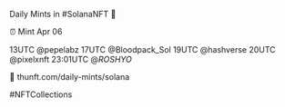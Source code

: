 Daily Mints in #SolanaNFT 🚀

⏰ Mint Apr 06

13UTC @pepelabz
17UTC @Bloodpack_Sol
19UTC @hashverse
20UTC @pixelxnft
23:01UTC @_ROSHYO_

🔗 thunft.com/daily-mints/solana

#NFTCollections